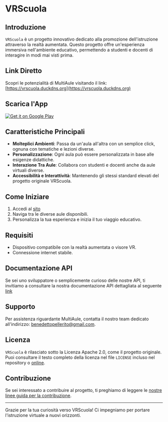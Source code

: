# VRScuola

## Introduzione
`VRScuola` è un progetto innovativo dedicato alla promozione dell'istruzione attraverso la realtà aumentata. Questo progetto offre un'esperienza immersiva nell'ambiente educativo, permettendo a studenti e docenti di interagire in modi mai visti prima.

## Link Diretto
Scopri le potenzialità di MultiAule visitando il link: [https://vrscuola.duckdns.org](https://vrscuola.duckdns.org)

## Scarica l'App
[![Get it on Google Play](https://play.google.com/intl/en_us/badges/static/images/badges/en_badge_web_generic.png)](https://play.google.com/store/apps/details?id=it.vrscuola.scuola)

## Caratteristiche Principali

- **Molteplici Ambienti**: Passa da un'aula all'altra con un semplice click, ognuna con tematiche e lezioni diverse.
- **Personalizzazione**: Ogni aula può essere personalizzata in base alle esigenze didattiche.
- **Interazione Tra Aule**: Collabora con studenti e docenti anche da aule virtuali diverse.
- **Accessibilità e Interattività**: Mantenendo gli stessi standard elevati del progetto originale VRScuola.

## Come Iniziare

1. Accedi al [sito](https://vrscuola.duckdns.org)
2. Naviga tra le diverse aule disponibili.
3. Personalizza la tua esperienza e inizia il tuo viaggio educativo.

## Requisiti

- Dispositivo compatibile con la realtà aumentata o visore VR.
- Connessione internet stabile.

## Documentazione API
Se sei uno sviluppatore o semplicemente curioso delle nostre API, ti invitiamo a consultare la nostra documentazione API dettagliata al seguente [link](https://vrscuola.duckdns.org/swagger-ui/index.html#/)


## Supporto

Per assistenza riguardante MultiAule, contatta il nostro team dedicato all'indirizzo: [benedettopellerito@gmail.com](benedettopellerito@gmail.com).

## Licenza

`VRScuola` è rilasciato sotto la Licenza Apache 2.0, come il progetto originale. Puoi consultare il testo completo della licenza nel file `LICENSE` incluso nel repository o [online](https://www.apache.org/licenses/LICENSE-2.0).

## Contribuzione

Se sei interessato a contribuire al progetto, ti preghiamo di leggere le [nostre linee guida per la contribuzione](CONTRIBUTING.md).

---

Grazie per la tua curiosità verso VRScuola! Ci impegniamo per portare l'istruzione virtuale a nuovi orizzonti.

